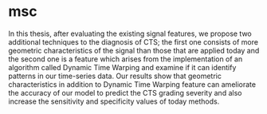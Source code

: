 # msc
In this thesis, after evaluating the existing signal features, we propose two additional techniques to the diagnosis of CTS; the first one consists of more geometric
characteristics of the signal than those that are applied today and the second one is a
feature which arises from the implementation of an algorithm called Dynamic Time
Warping and examine if it can identify patterns in our time-series data.
Our results show that geometric characteristics in addition to Dynamic Time Warping feature can ameliorate the accuracy of our model to predict the CTS grading
severity and also increase the sensitivity and specificity values of today methods.
